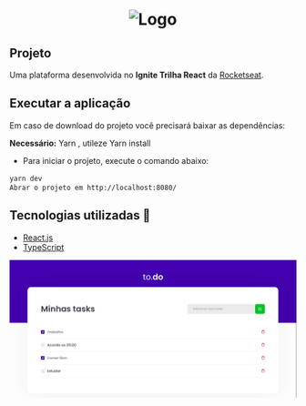 <h1 align='center'><img width="300" src="./src/assets/logo.svg" alt="Logo" /></h1> 

## Projeto

Uma plataforma desenvolvida no **Ignite Trilha React** da [Rocketseat](https://www.rocketseat.com.br).


## Executar a aplicação

Em caso de download do projeto você precisará baixar as dependências:  

**Necessário:** Yarn , utileze Yarn install

<ul>
 <li>Para iniciar o projeto, execute o comando abaixo:</li>
</ul>

```
yarn dev 
Abrar o projeto em http://localhost:8080/
```

## Tecnologias utilizadas 🚀

<ul>
    <li><a href="https://reactjs.org/" target="_blank">React.js</a></li>
    <li><a href="https://www.typescriptlang.org/" target="_blank">TypeScript</a></li>  
</ul>

<img src="./public/todo.png" alt="Logo" />